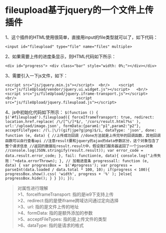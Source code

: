 # fileupload基于jquery的一个文件上传插件
1、这个插件的HTML使用很简单，直接用input的file类型就可以了，如下代码：

`<input id="fileupload" type="file" name="files" multiple>`

2、如果需要上传的进度条显示，则HTML代码如下所示：

`<div id="progress">
     <div class="bar" style="width: 0%;"></div></div>`
     
3、需要引入一下js文件，如下：

`<script src="js/jquery.min.js"></script>  <br/>    <script src="js/fileUpload/vendor/jquery.ui.widget.js"></script>   <br/>                              <script src="js/fileUpload/jquery.iframe-transport.js"></script>     <br/>                           <script src="js/fileUpload/jquery.fileupload.js"></script>`

4、js中初始化代码如下所示：
`$(function () {
         $('#fileupload').fileupload({
             forceIframeTransport: true,
             redirect: location.href.replace( /\/[^\/]*$/, '/cors/result.html?%s' ),
             url:'/upload/image.json',
             formData:{param1:"p1",param2:"p2"},
             acceptFileTypes: /(\.|\/)(gif|jpe?g|png)$/i,
             dataType: 'json',
             done: function (e, data) {
                 //上传成功回调
                 //done方法就是上传完毕的回调函数，其他回调函数可以自行查看api
                                 //注意result要和jquery的ajax的data参数区分，这个对象包含了整个请求信息
                                 //返回的数据在result.result中，假设我们服务器返回了一个json对象
                                 //console.log(JSON.stringify(result.result));
                 var error_code = data.result.error_code;
             },
             fail: function(e, data){
                 console.log("上传失败："+data.errorThrown);
             },
             // 加载进度条
             progressall: function (e, data) {
                 var progressBox =  $('#progress');
                 var progress = parseInt(data.loaded / data.total * 100, 10);
                 if(progress < 100){
                     progressBox.show().css(
                         'width',
                         progress + '%'
                     );
                 }else{
                     progressBox.hide();
                 }
             }
         });
     });`
     
 >对属性进行理解 <br/>
    >1、forceIframeTransport: 指的是ie9下支持上传 <br/>
    >2、redirect:指的是使iframe跨域访问通过定向选择 <br/>
    >3、url: 指的是文件上传的地址 <br/>
    >4、formData: 指的是额外添加的参数 <br/>
    >5、acceptFileTypes: 指的是上传文件的类型 <br/>
    >6、dataType: 指的是请求的格式
  
    